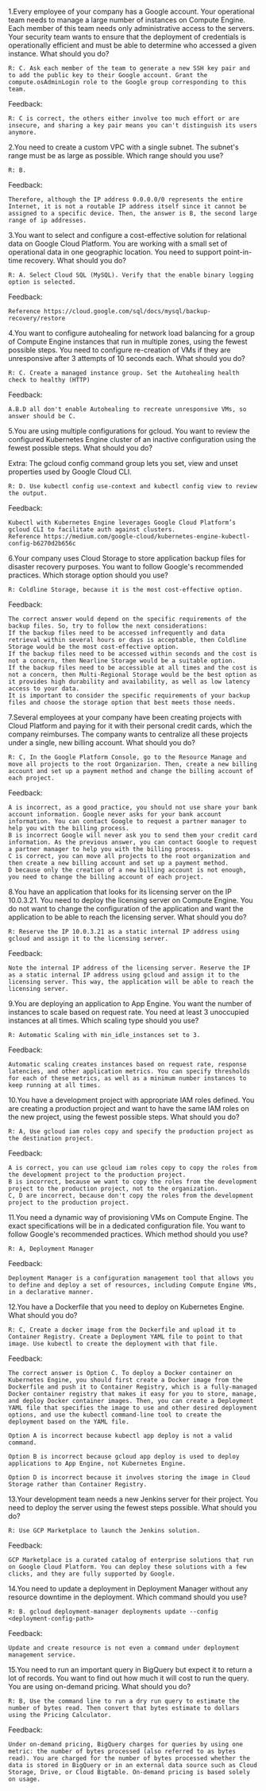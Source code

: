 1.Every employee of your company has a Google account. Your operational team needs to manage a large number of instances on Compute Engine. Each member of this team needs only administrative access to the servers. Your security team wants to ensure that the deployment of credentials is operationally efficient and must be able to determine who accessed a given instance. What should you do?


    R: C. Ask each member of the team to generate a new SSH key pair and to add the public key to their Google account. Grant the compute.osAdminLogin role to the Google group corresponding to this team. 


Feedback: 

    R: C is correct, the others either involve too much effort or are insecure, and sharing a key pair means you can't distinguish its users anymore.

2.You need to create a custom VPC with a single subnet. The subnet's range must be as large as possible. Which range should you use?

    R: B.

Feedback: 

    Therefore, although the IP address 0.0.0.0/0 represents the entire Internet, it is not a routable IP address itself since it cannot be assigned to a specific device. Then, the answer is B, the second large range of ip addresses.

3.You want to select and configure a cost-effective solution for relational data on Google Cloud Platform. You are working with a small set of operational data in one geographic location. You need to support point-in-time recovery. What should you do?

    R: A. Select Cloud SQL (MySQL). Verify that the enable binary logging option is selected.

Feedback:

    Reference https://cloud.google.com/sql/docs/mysql/backup-recovery/restore


4.You want to configure autohealing for network load balancing for a group of Compute Engine instances that run in multiple zones, using the fewest possible steps.
You need to configure re-creation of VMs if they are unresponsive after 3 attempts of 10 seconds each. What should you do?

    R: C. Create a managed instance group. Set the Autohealing health check to healthy (HTTP) 

Feedback:

    A.B.D all don't enable Autohealing to recreate unresponsive VMs, so answer should be C.

5.You are using multiple configurations for gcloud. You want to review the configured Kubernetes Engine cluster of an inactive configuration using the fewest possible steps. What should you do?

Extra: The gcloud config command group lets you set, view and unset properties used by Google Cloud CLI.

    R: D. Use kubectl config use-context and kubectl config view to review the output. 

Feedback:

    Kubectl with Kubernetes Engine leverages Google Cloud Platform’s gcloud CLI to facilitate auth against clusters.
    Reference https://medium.com/google-cloud/kubernetes-engine-kubectl-config-b6270d2b656c

6.Your company uses Cloud Storage to store application backup files for disaster recovery purposes. You want to follow Google's recommended practices. Which storage option should you use?

    R: Coldline Storage, because it is the most cost-effective option.

Feedback:

    The correct answer would depend on the specific requirements of the backup files. So, try to follow the next considerations:
    If the backup files need to be accessed infrequently and data retrieval within several hours or days is acceptable, then Coldline Storage would be the most cost-effective option.
    If the backup files need to be accessed within seconds and the cost is not a concern, then Nearline Storage would be a suitable option.
    If the backup files need to be accessible at all times and the cost is not a concern, then Multi-Regional Storage would be the best option as it provides high durability and availability, as well as low latency access to your data.
    It is important to consider the specific requirements of your backup files and choose the storage option that best meets those needs.

7.Several employees at your company have been creating projects with Cloud Platform and paying for it with their personal credit cards, which the company reimburses. The company wants to centralize all these projects under a single, new billing account. What should you do?


    R: C, In the Google Platform Console, go to the Resource Manage and move all projects to the root Organizarion. Then, create a new billing account and set up a payment method and change the billing account of each project.

Feedback:
    
    A is incorrect, as a good practice, you should not use share your bank account information. Google never asks for your bank account information. You can contact Google to request a partner manager to help you with the billing process.
    B is incorrect Google will never ask you to send them your credit card information. As the previous answer, you can contact Google to request a partner manager to help you with the billing process.
    C is correct, you can move all projects to the root organization and then create a new billing account and set up a payment method. 
    D because only the creation of a new billing account is not enough, you need to change the billing account of each project.

8.You have an application that looks for its licensing server on the IP 10.0.3.21. You need to deploy the licensing server on Compute Engine. You do not want to change the configuration of the application and want the application to be able to reach the licensing server. What should you do?

    R: Reserve the IP 10.0.3.21 as a static internal IP address using gcloud and assign it to the licensing server.

Feedback:

    Note the internal IP address of the licensing server. Reserve the IP as a static internal IP address using gcloud and assign it to the licensing server. This way, the application will be able to reach the licensing server.

9.You are deploying an application to App Engine. You want the number of instances to scale based on request rate. You need at least 3 unoccupied instances at all times. Which scaling type should you use?
    
    R: Automatic Scaling with min_idle_instances set to 3.

Feedback:

    Automatic scaling creates instances based on request rate, response latencies, and other application metrics. You can specify thresholds for each of these metrics, as well as a minimum number instances to keep running at all times.

10.You have a development project with appropriate IAM roles defined. You are creating a production project and want to have the same IAM roles on the new project, using the fewest possible steps. What should you do?

    R: A, Use gcloud iam roles copy and specify the production project as the destination project.

Feedback:

    A is correct, you can use gcloud iam roles copy to copy the roles from the development project to the production project.
    B is incorrect, because we want to copy the roles from the development project to the production project, not to the organization.
    C, D are incorrect, because don't copy the roles from the development project to the production project. 

11.You need a dynamic way of provisioning VMs on Compute Engine. The exact specifications will be in a dedicated configuration file. You want to follow Google's recommended practices. Which method should you use?

    R: A, Deployment Manager

Feedback:

    Deployment Manager is a configuration management tool that allows you to define and deploy a set of resources, including Compute Engine VMs, in a declarative manner.

12.You have a Dockerfile that you need to deploy on Kubernetes Engine. What should you do?


    R: C, Create a docker image from the Dockerfile and upload it to Container Registry. Create a Deployment YAML file to point to that image. Use kubectl to create the deployment with that file. 

Feedback:

    The correct answer is Option C. To deploy a Docker container on Kubernetes Engine, you should first create a Docker image from the Dockerfile and push it to Container Registry, which is a fully-managed Docker container registry that makes it easy for you to store, manage, and deploy Docker container images. Then, you can create a Deployment YAML file that specifies the image to use and other desired deployment options, and use the kubectl command-line tool to create the deployment based on the YAML file.

    Option A is incorrect because kubectl app deploy is not a valid command.

    Option B is incorrect because gcloud app deploy is used to deploy applications to App Engine, not Kubernetes Engine.

    Option D is incorrect because it involves storing the image in Cloud Storage rather than Container Registry.

13.Your development team needs a new Jenkins server for their project. You need to deploy the server using the fewest steps possible. What should you do?

    R: Use GCP Marketplace to launch the Jenkins solution.

Feedback:

    GCP Marketplace is a curated catalog of enterprise solutions that run on Google Cloud Platform. You can deploy these solutions with a few clicks, and they are fully supported by Google.

14.You need to update a deployment in Deployment Manager without any resource downtime in the deployment. Which command should you use?

    R: B. gcloud deployment-manager deployments update --config <deployment-config-path>

Feedback:

    Update and create resource is not even a command under deployment management service.

15.You need to run an important query in BigQuery but expect it to return a lot of records. You want to find out how much it will cost to run the query. You are using on-demand pricing. What should you do?

    R: B, Use the command line to run a dry run query to estimate the number of bytes read. Then convert that bytes estimate to dollars using the Pricing Calculator.

Feedback:

    Under on-demand pricing, BigQuery charges for queries by using one metric: the number of bytes processed (also referred to as bytes read). You are charged for the number of bytes processed whether the data is stored in BigQuery or in an external data source such as Cloud Storage, Drive, or Cloud Bigtable. On-demand pricing is based solely on usage.

